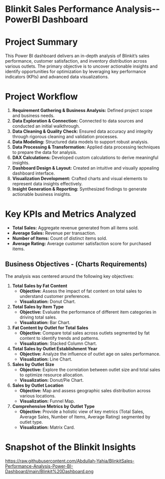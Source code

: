 ﻿# Blinkit Sales Performance Analysis--PowerBI Dashboard
 
# Project Summary
This Power BI dashboard delivers an in-depth analysis of Blinkit’s sales performance, customer satisfaction, and inventory distribution across various outlets. The primary objective is to uncover actionable insights and identify opportunities for optimization by leveraging key performance indicators (KPIs) and advanced data visualizations.

# Project Workflow
1. **Requirement Gathering & Business Analysis:** Defined project scope and business needs.
2. **Data Exploration & Connection:** Connected to data sources and conducted an initial walkthrough.
3. **Data Cleaning & Quality Check:** Ensured data accuracy and integrity through rigorous cleaning and validation processes.
4. **Data Modeling:** Structured data models to support robust analysis.
5. **Data Processing & Transformation:** Applied data processing techniques to prepare the data for analysis.
6. **DAX Calculations:** Developed custom calculations to derive meaningful insights.
7. **Dashboard Design & Layout:** Created an intuitive and visually appealing dashboard interface.
8. **Visualization Development:** Crafted charts and visual elements to represent data insights effectively.
9. **Insight Generation & Reporting:** Synthesized findings to generate actionable business insights.


# Key KPIs and Metrics Analyzed  
- **Total Sales:** Aggregate revenue generated from all items sold.
- **Average Sales:** Revenue per transaction.
- **Number of Items:** Count of distinct items sold.
- **Average Rating:** Average customer satisfaction score for purchased items.
 
## Business Objectives - (Charts Requirements)
The analysis was centered around the following key objectives:
1. **Total Sales by Fat Content**
   - **Objective:** Assess the impact of fat content on total sales to understand customer preferences.
   - **Visualization:** Donut Chart.
2. **Total Sales by Item Type**
   - **Objective:** Evaluate the performance of different item categories in driving total sales.
   - **Visualization:** Bar Chart.
3. **Fat Content by Outlet for Total Sales**
   - **Objective:** Compare total sales across outlets segmented by fat content to identify trends and patterns.
   - **Visualization:** Stacked Column Chart.
4. **Total Sales by Outlet Establishment Year**
   - **Objective:** Analyze the influence of outlet age on sales performance.
   - **Visualization:** Line Chart.
5. **Sales by Outlet Size**
   - **Objective:** Explore the correlation between outlet size and total sales to optimize resource allocation.
   - **Visualization:** Donut/Pie Chart.
6. **Sales by Outlet Location**
   - **Objective:** Map and assess geographic sales distribution across various locations.
   - **Visualization:** Funnel Map.
7. **Comprehensive Metrics by Outlet Type**
   - **Objective:** Provide a holistic view of key metrics (Total Sales, Average Sales, Number of Items, Average Rating) segmented by outlet type.
   - **Visualization:** Matrix Card.

# Snapshot of the Blinkit Insights
https://raw.githubusercontent.com/Abdullah-Yahia/BlinkitSales-Performance-Analysis-Power-BI-Dashboard/main/Blinkit%20Dashboard.png

  

